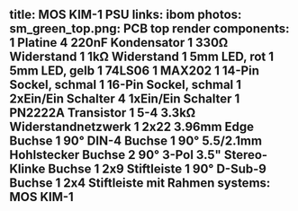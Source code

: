 title: MOS KIM-1 PSU
links:
    ibom
photos:
    sm_green_top.png: PCB top render
components:
    1 Platine
    4 220nF Kondensator
    1 330Ω Widerstand
    1 1kΩ Widerstand
    1 5mm LED, rot
    1 5mm LED, gelb
    1 74LS06
    1 MAX202
    1 14-Pin Sockel, schmal
    1 16-Pin Sockel, schmal
    1 2xEin/Ein Schalter
    4 1xEin/Ein Schalter
    1 PN2222A Transistor
    1 5-4 3.3kΩ Widerstandnetzwerk
    1 2x22 3.96mm Edge Buchse
    1 90° DIN-4 Buchse
    1 90° 5.5/2.1mm Hohlstecker Buchse
    2 90° 3-Pol 3.5" Stereo-Klinke Buchse
    1 2x9 Stiftleiste
    1 90° D-Sub-9 Buchse
    1 2x4 Stiftleiste mit Rahmen
systems:
    MOS KIM-1
---
